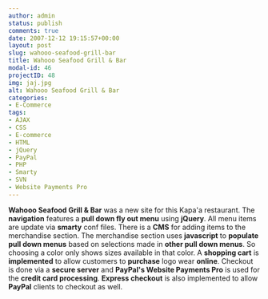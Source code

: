 ```yaml
---
author: admin
status: publish
comments: true
date: 2007-12-12 19:15:57+00:00
layout: post
slug: wahooo-seafood-grill-bar
title: Wahooo Seafood Grill & Bar
modal-id: 46
projectID: 48
img: jaj.jpg
alt: Wahooo Seafood Grill & Bar
categories:
- E-Commerce
tags:
- AJAX
- CSS
- E-commerce
- HTML
- jQuery
- PayPal
- PHP
- Smarty
- SVN
- Website Payments Pro
---
```

**Wahooo Seafood Grill & Bar** was a new site for this Kapa'a restaurant. The **navigation** features a **pull down fly out menu** using **jQuery**. All menu items are update via **smarty** conf files. There is a **CMS** for adding items to the merchandise section. The merchandise section uses **javascript** to **populate pull down menus** based on selections made in **other pull down menus**. So choosing a color only shows sizes available in that color. A **shopping cart** is **implemented** to allow customers to **purchase** logo wear **online**. Checkout is done via a **secure server** and **PayPal's Website Payments Pro** is used for the **credit card processing**. **Express checkout** is also implemented to allow **PayPal** clients to checkout as well.
